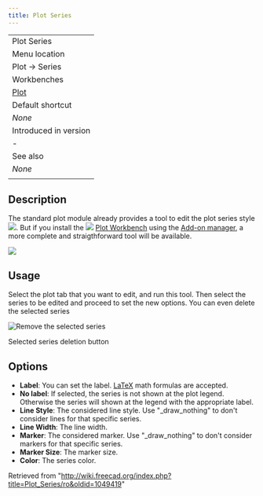 ```yaml
---
title: Plot Series
---
```

|  |
| --- |
| Plot Series |
| Menu location |
| Plot → Series‏‎ |
| Workbenches |
| [Plot](/Plot_Workbench "Plot Workbench") |
| Default shortcut |
| *None* |
| Introduced in version |
| - |
| See also |
| *None* |
|  |

## Description

The standard plot module already provides a tool to edit the plot series style ![](/images/Matplotlib_edit_subplot.png). But if you install the ![](/images/Workbench_Plot.svg) [Plot Workbench](/Plot_Workbench "Plot Workbench") using the [Add-on manager](/Std_AddonMgr "Std AddonMgr"), a more complete and straigthforward tool will be available.

![](/images/Plot_MultiAxes_Example.png)

## Usage

Select the plot tab that you want to edit, and run this tool. Then select the series to be edited and proceed to set the new options. You can even delete the selected series

![Remove the selected series](/images/Plot_Remove_Series.png)

Selected series deletion button

## Options

* **Label**: You can set the label. [LaTeX](https://www.latex-project.org/) math formulas are accepted.
* **No label**: If selected, the series is not shown at the plot legend. Otherwise the series will shown at the legend with the appropriate label.
* **Line Style**: The considered line style. Use "\_draw\_nothing" to don't consider lines for that specific series.
* **Line Width**: The line width.
* **Marker**: The considered marker. Use "\_draw\_nothing" to don't consider markers for that specific series.
* **Marker Size**: The marker size.
* **Color**: The series color.

Retrieved from "<http://wiki.freecad.org/index.php?title=Plot_Series/ro&oldid=1049419>"